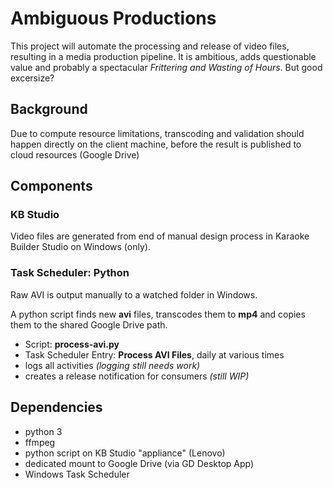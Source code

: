 # Ambiguous Productions
This project will automate the processing and release of video files, resulting in a media production pipeline. It is ambitious, adds questionable value and probably a spectacular _Frittering and Wasting of Hours_. But good excersize? 

## Background
Due to compute resource limitations, transcoding and validation should happen directly on the client machine, before the result is published to cloud resources (Google Drive) 

## Components

### KB Studio
Video files are generated from end of manual design process in Karaoke Builder Studio  on Windows (only).

### Task Scheduler: Python 
Raw AVI is output manually to a watched folder in Windows. 

A python script finds new **avi** files, transcodes them to **mp4** and copies them to the shared Google Drive path.
* Script: **process-avi.py**
* Task Scheduler Entry: **Process AVI Files**, daily at various times
* logs all activities _(logging still needs work)_
* creates a release notification for consumers _(still WIP)_

## Dependencies
* python 3
* ffmpeg
* python script on KB Studio "appliance" (Lenovo)
* dedicated mount to Google Drive (via GD Desktop App)
* Windows Task Scheduler
